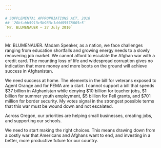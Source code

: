 ```yaml
---
---

# SUPPLEMENTAL APPROPRIATIONS ACT, 2010
## `20bfabb5913c5b933c1ddd85578005c5`
`Mr. BLUMENAUER — 27 July 2010`

---
```



Mr. BLUMENAUER. Madam Speaker, as a nation, we face challenges 
ranging from education shortfalls and growing energy needs to a slowly 
recovering job market. We cannot afford to escalate the Afghan war with 
a credit card. The mounting loss of life and widespread corruption 
gives no indication that more money and more boots on the ground will 
achieve success in Afghanistan.

We need success at home. The elements in the bill for veterans 
exposed to Agent Orange and for FEMA are a start. I cannot support a 
bill that spends $37 billion in Afghanistan while denying $10 billion 
for teacher jobs, $1 billion for summer youth employment, $5 billion 
for Pell grants, and $701 million for border security. My votes signal 
in the strongest possible terms that this war must be wound down and 
not escalated.

Across Oregon, our priorities are helping small businesses, creating 
jobs, and supporting our schools.

We need to start making the right choices. This means drawing down 
from a costly war that Americans and Afghans want to end, and investing 
in a better, more productive future for our country.